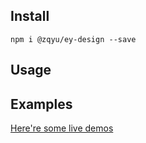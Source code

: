 ## Install

```
npm i @zqyu/ey-design --save
```
## Usage

## Examples
[Here're some live demos](http://xxxx)
